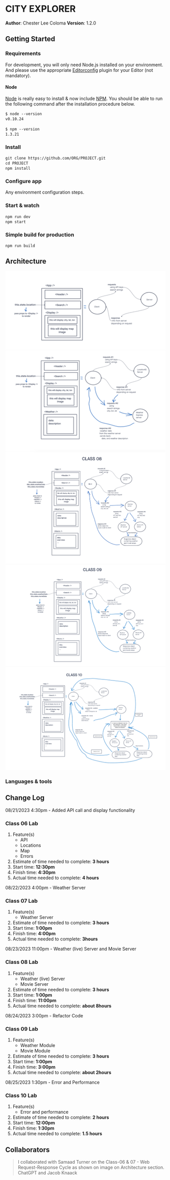 # CITY EXPLORER

**Author**: Chester Lee Coloma
**Version**: 1.2.0

## Getting Started

### Requirements

For development, you will only need Node.js installed on your environment.
And please use the appropriate [Editorconfig](http://editorconfig.org/) plugin for your Editor (not mandatory).

#### Node

[Node](http://nodejs.org/) is really easy to install & now include [NPM](https://npmjs.org/).
You should be able to run the following command after the installation procedure
below.

    $ node --version
    v0.10.24

    $ npm --version
    1.3.21

### Install

    git clone https://github.com/ORG/PROJECT.git
    cd PROJECT
    npm install

### Configure app

Any environment configuration steps.

### Start & watch

    npm run dev
    npm start

### Simple build for production

    npm run build

## Architecture
![Class 06 - Web Request-Response Cycle](/public/class-06-web-request-response-cycle.png)
![Class 07 - Web Request-Response Cycle](/public/class-07-web-request-response-cycle.png)
![Class 08 - Web Request-Response Cycle](/public/class-08-web-request-response-cycle.png)
![Class 09 - Web Request-Response Cycle](/public/class-09-web-request-response-cycle.png)
![Class 10 - Web Request-Response Cycle](/public/class-10-web-request-response-cycle.png)
### Languages & tools

## Change Log
08/21/2023 4:30pm - Added API call and display functionality
### Class 06 Lab
1. Feature(s)
    * API
    * Locations
    * Map
    * Errors
2. Estimate of time needed to complete: **3 hours**
3. Start time: **12:30pm**
4. Finish time: **4:30pm**
5. Actual time needed to complete: **4 hours**

08/22/2023 4:00pm - Weather Server
### Class 07 Lab
1. Feature(s)
    * Weather Server
2. Estimate of time needed to complete: **3 hours**
3. Start time: **1:00pm**
4. Finish time: **4:00pm**
5. Actual time needed to complete: **3hours**

08/23/2023 11:00pm - Weather (live) Server and Movie Server
### Class 08 Lab
1. Feature(s)
    * Weather (live) Server
    * Movie Server
2. Estimate of time needed to complete: **3 hours**
3. Start time: **1:00pm**
4. Finish time: **11:00pm**
5. Actual time needed to complete: **about 8hours**

08/24/2023 3:00pm - Refactor Code
### Class 09 Lab
1. Feature(s)
    * Weather Module
    * Movie Module
2. Estimate of time needed to complete: **3 hours**
3. Start time: **1:00pm**
4. Finish time: **3:00pm**
5. Actual time needed to complete: **about 2hours**

08/25/2023 1:30pm - Error and Performance
### Class 10 Lab
1. Feature(s)
    * Error and performance
2. Estimate of time needed to complete: **2 hours**
3. Start time: **12:00pm**
4. Finish time: **1:30pm**
5. Actual time needed to complete: **1.5 hours**

## Collaborators
> I collaborated with Samaad Turner on the Class-06 & 07 - Web Request-Response Cycle as shown on image on Architecture section.
> ChatGPT and Jacob Knaack